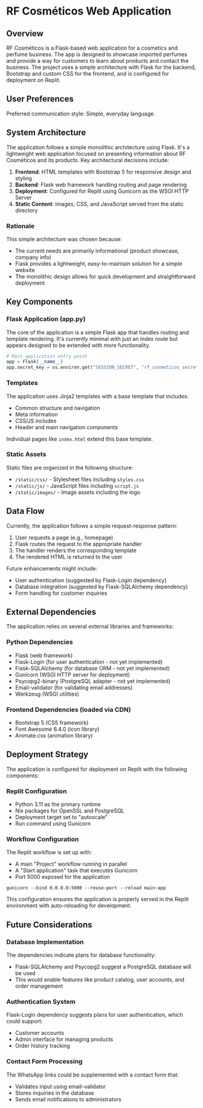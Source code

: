 # RF Cosméticos Web Application

## Overview
RF Cosméticos is a Flask-based web application for a cosmetics and perfume business. The app is designed to showcase imported perfumes and provide a way for customers to learn about products and contact the business. The project uses a simple architecture with Flask for the backend, Bootstrap and custom CSS for the frontend, and is configured for deployment on Replit.

## User Preferences
Preferred communication style: Simple, everyday language.

## System Architecture
The application follows a simple monolithic architecture using Flask. It's a lightweight web application focused on presenting information about RF Cosméticos and its products. Key architectural decisions include:

1. **Frontend**: HTML templates with Bootstrap 5 for responsive design and styling
2. **Backend**: Flask web framework handling routing and page rendering
3. **Deployment**: Configured for Replit using Gunicorn as the WSGI HTTP Server
4. **Static Content**: Images, CSS, and JavaScript served from the static directory

### Rationale
This simple architecture was chosen because:
- The current needs are primarily informational (product showcase, company info)
- Flask provides a lightweight, easy-to-maintain solution for a simple website
- The monolithic design allows for quick development and straightforward deployment

## Key Components

### Flask Application (app.py)
The core of the application is a simple Flask app that handles routing and template rendering. It's currently minimal with just an index route but appears designed to be extended with more functionality.

```python
# Main application entry point
app = Flask(__name__)
app.secret_key = os.environ.get("SESSION_SECRET", "rf_cosmeticos_secret_key")
```

### Templates
The application uses Jinja2 templates with a base template that includes:
- Common structure and navigation
- Meta information
- CSS/JS includes
- Header and main navigation components

Individual pages like `index.html` extend this base template.

### Static Assets
Static files are organized in the following structure:
- `/static/css/` - Stylesheet files including `styles.css`
- `/static/js/` - JavaScript files including `script.js`
- `/static/images/` - Image assets including the logo

## Data Flow
Currently, the application follows a simple request-response pattern:
1. User requests a page (e.g., homepage)
2. Flask routes the request to the appropriate handler
3. The handler renders the corresponding template
4. The rendered HTML is returned to the user

Future enhancements might include:
- User authentication (suggested by Flask-Login dependency)
- Database integration (suggested by Flask-SQLAlchemy dependency)
- Form handling for customer inquiries

## External Dependencies
The application relies on several external libraries and frameworks:

### Python Dependencies
- Flask (web framework)
- Flask-Login (for user authentication - not yet implemented)
- Flask-SQLAlchemy (for database ORM - not yet implemented)
- Gunicorn (WSGI HTTP server for deployment)
- Psycopg2-binary (PostgreSQL adapter - not yet implemented)
- Email-validator (for validating email addresses)
- Werkzeug (WSGI utilities)

### Frontend Dependencies (loaded via CDN)
- Bootstrap 5 (CSS framework)
- Font Awesome 6.4.0 (icon library)
- Animate.css (animation library)

## Deployment Strategy
The application is configured for deployment on Replit with the following components:

### Replit Configuration
- Python 3.11 as the primary runtime
- Nix packages for OpenSSL and PostgreSQL
- Deployment target set to "autoscale"
- Run command using Gunicorn

### Workflow Configuration
The Replit workflow is set up with:
- A main "Project" workflow running in parallel
- A "Start application" task that executes Gunicorn 
- Port 5000 exposed for the application

```
gunicorn --bind 0.0.0.0:5000 --reuse-port --reload main:app
```

This configuration ensures the application is properly served in the Replit environment with auto-reloading for development.

## Future Considerations

### Database Implementation
The dependencies indicate plans for database functionality:
- Flask-SQLAlchemy and Psycopg2 suggest a PostgreSQL database will be used
- This would enable features like product catalog, user accounts, and order management

### Authentication System
Flask-Login dependency suggests plans for user authentication, which could support:
- Customer accounts
- Admin interface for managing products
- Order history tracking

### Contact Form Processing
The WhatsApp links could be supplemented with a contact form that:
- Validates input using email-validator
- Stores inquiries in the database
- Sends email notifications to administrators